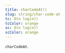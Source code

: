 ```yaml
---
title: charCodeAt()
slug: string/char-code-at
tc: O(n log(n))
tcColor: orange
sc: O(n log(n))
scColor: orange
---
```

`charCodeAt`.